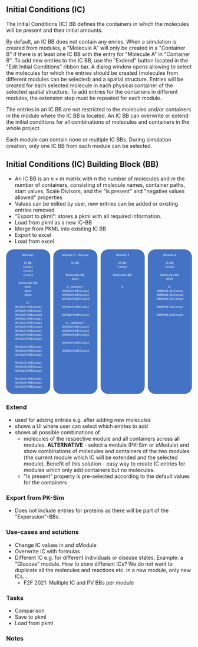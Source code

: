 ## Initial Conditions (IC)
The Initial Conditions (IC) BB defines the containers in which the molecules will be present and their initial amounts.

By default, an IC BB does not contain any enries. When a simulation is created from modules, a "Molecule A" will only be created in a "Container B" if there is at least one IC BB with the entry for "Molecule A" in "Container B". To add new entries to the IC BB, use the "Exdend" button located in the "Edit Initial Conditions" ribbon bar. A dialog window opens allowing to select the molecules for which the entries should be created (molecules from different modules can be selected) and a spatial structure. Entries will be created for each selected molecule in each physical container of the selected spatial structure. To add entries for the containers in different modules, the extension step must be repeated for each module.

The entries in an IC BB are not restricted to the molecules and/or containers in the module where the IC BB is located. An IC BB can overwrite or extend the initial conditions for all combinations of molecules and containers in the whole project.

Each module can contain none or multiple IC BBs. During simulation creation, only one IC BB from each module can be selected.

## Initial Conditions (IC) Building Block (BB)
- An IC BB is an $n \times m$ matrix with $n$ the number of molecules and $m$ the number of containers, consisting of molecule names, container paths, start values, Scale Divisors, and the "is present" and "negative values allowed" properties
- Values can be edited by user, new entries can be added or existing entries removed
- "Export to pkml": stores a pkml with all required information.
- Load from pkml as a new IC-BB
- Merge from PKML into exisiting IC BB
- Export to excel
- Load from excel

![Modules with IC BBs as they would be created following current definition.](../Figures/IC_BB_Example_alt.png)

### Extend
- used for adding entries e.g. after adding new molecules
- shows a UI where user can select which entries to add
- shows all possible combinations of
  - molecules of the respective module and all containers across all modules. **ALTERNATIVE** - select a module (PK-Sim or xModule) and show combinations of molecules and containers of the two modules (the current module which IC will be extended and the selected module). Benefit of this solution - easy way to create IC entries for modules which only add containers but no molecules.
  - "Is present" property is pre-selected according to the default values for the containers

### Export from PK-Sim
- Does not include entries for proteins as there will be part of the "Experssion"-BBs.

### Use-cases and solutions
- Change IC values in and xModule
- Overwrite IC with formulas
- Different IC e.g. for different individuals or disease states. Example: a "Glucose" module. How to store different ICs?  We do not want to duplicate all the molecules and reactions etc. in a new module, only new ICs...
    - F2F 2021: Multiple IC and PV BBs per module
   
### Tasks
- Comparison
- Save to pkml
- Load from pkml

### Notes

